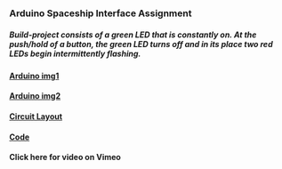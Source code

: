 ### Arduino Spaceship Interface Assignment

##### Build-project consists of a green LED that is constantly on. At the push/hold of a button, the green LED turns off and in its place two red LEDs begin intermittently flashing.   

#### <a href="https://github.com/AlVicente/physicalcomputing/blob/master/Homework/Week3%20-%20Jan%2029th/Spaceship%20Interface%20img1.JPG">Arduino img1</a>
#### <a href="https://github.com/AlVicente/physicalcomputing/blob/master/Homework/Week3%20-%20Jan%2029th/Spaceship%20Interface%20img2.JPG">Arduino img2</a>

#### <a href="https://github.com/AlVicente/physicalcomputing/blob/master/Homework/Week3%20-%20Jan%2029th/Spaceship%20Interface%20Circuit%20Layout.png">Circuit Layout</a>

#### <a href="https://github.com/AlVicente/physicalcomputing/blob/master/Homework/Week3%20-%20Jan%2029th/Spaceship%20Interface%20Code.png">Code</a>

#### Click here for video on Vimeo  
